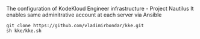 The configuration of KodeKloud Engineer infrastructure - Project Nautilus
It enables same adminitrative account at each server via Ansible

```
git clone https://github.com/vladimirbondar/kke.git
sh kke/kke.sh
```